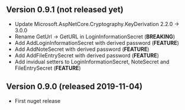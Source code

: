 ## Version 0.9.1 (not released yet)
- Update Microsoft.AspNetCore.Cryptography.KeyDerivation 2.2.0 -> 3.0.0
- Rename GetUrl -> GetURL in LoginInformationSecret (**BREAKING**)
- Add AddLoginInformationSecret with derived password (**FEATURE**)
- Add AddNoteSecret with derived password (**FEATURE**)
- Add AddFileEntrySecret with derived password (**FEATURE**)
- Add invidual setters to LoginInformationSecret, NoteSecret and FileEntrySecret (**FEATURE**)

## Version 0.9.0 (released 2019-11-04)
- First nuget release